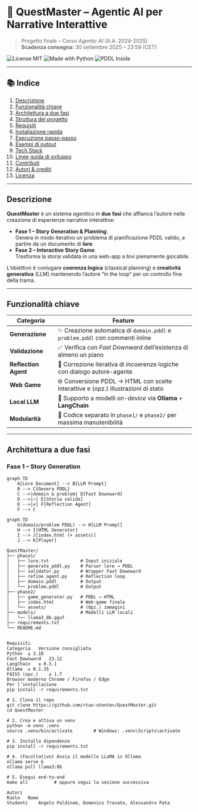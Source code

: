# 🧠 **QuestMaster** – Agentic AI per Narrative Interattive  
> Progetto finale – Corso *Agentic AI* (A.A. 2024-2025)  
> **Scadenza consegna:** 30 settembre 2025 – 23:59 (CET)

![License MIT](https://img.shields.io/badge/license-MIT-green.svg)
![Made with Python](https://img.shields.io/badge/Made%20with-Python-3776AB?logo=python&logoColor=white)
![PDDL Inside](https://img.shields.io/badge/PDDL-powered-blueviolet)

---

## 📚 Indice

1. [Descrizione](#descrizione)
2. [Funzionalità chiave](#funzionalità-chiave)
3. [Architettura a due fasi](#architettura-a-due-fasi)
4. [Struttura del progetto](#struttura-del-progetto)
5. [Requisiti](#requisiti)
6. [Installazione rapida](#installazione-rapida)
7. [Esecuzione passo-passo](#esecuzione-passo-passo)
8. [Esempi di output](#esempi-di-output)
9. [Tech Stack](#tech-stack)
10. [Linee guida di sviluppo](#linee-guida-di-sviluppo)
11. [Contributi](#contributi)
12. [Autori & crediti](#autori--crediti)
13. [Licenza](#licenza)

---

## Descrizione

**QuestMaster** è un sistema *agentico* in **due fasi** che affianca l’autore nella creazione di esperienze narrative interattive:

* **Fase 1 – Story Generation & Planning**:  
  Genera in modo iterativo un problema di pianificazione PDDL valido, a partire da un documento di **lore**.
* **Fase 2 – Interactive Story Game**:  
  Trasforma la storia validata in una web-app a bivi pienamente giocabile.

L’obiettivo è coniugare **coerenza logica** (classical planning) e **creatività generativa** (LLM) mantenendo l’autore “in the loop” per un controllo fine della trama.

---

## Funzionalità chiave

| Categoria | Feature |
|-----------|---------|
| **Generazione** | ✨ Creazione automatica di `domain.pddl` e `problem.pddl` con commenti inline |
| **Validazione** | ✅ Verifica con *Fast Downward* dell’esistenza di almeno un piano |
| **Reflection Agent** | 🔁 Correzione iterativa di incoerenze logiche con dialogo autore-agente |
| **Web Game** | 🌐 Conversione PDDL → HTML con scelte interattive e (opz.) illustrazioni di stato |
| **Local LLM** | 🤖 Supporto a modelli *on-device* via **Ollama** + **LangChain** |
| **Modularità** | 🧩 Codice separato in `phase1/` e `phase2/` per massima manutenibilità |

---

## Architettura a due fasi

### Fase 1 – Story Generation

```mermaid
graph TD
    A[Lore Document] --> B[LLM Prompt]
    B --> C{Genera PDDL}
    C -->|domain & problem| D[Fast Downward]
    D -->|✓| E[Storia valida]
    D -->|✗| F[Reflection Agent]
    F --> C

graph TD
    G(domain/problem PDDL) --> H[LLM Prompt]
    H --> I[HTML Generator]
    I --> J[index.html (+ assets)]
    J --> K[Player]

QuestMaster/
├── phase1/
│   ├── lore.txt            # Input iniziale
│   ├── generate_pddl.py    # Parser lore → PDDL
│   ├── validator.py        # Wrapper Fast Downward
│   ├── refine_agent.py     # Reflection loop
│   ├── domain.pddl         # Output
│   └── problem.pddl        # Output
├── phase2/
│   ├── game_generator.py   # PDDL → HTML
│   ├── index.html          # Web-game finale
│   └── assets/             # (Opz.) immagini
├── models/                 # Modelli LLM locali
│   └── llama3_8b.gguf
├── requirements.txt
└── README.md


Requisiti
Categoria	Versione consigliata
Python	≥ 3.10
Fast Downward	23.12
LangChain	≥ 0.3.1
Ollama	≥ 0.1.35
FAISS (opz.)	≥ 1.7
Browser moderno	Chrome / Firefox / Edge
Per l'installazione
pip install -r requirements.txt

# 1. Clona il repo
git clone https://github.com/<tuo-utente>/QuestMaster.git
cd QuestMaster

# 2. Crea e attiva un venv
python -m venv .venv
source .venv/bin/activate        # Windows: .venv\Scripts\activate

# 3. Installa dipendenze
pip install -r requirements.txt

# 4. (Facoltativo) Avvia il modello LLaMA in Ollama
ollama serve &
ollama pull llama3:8b

# 5. Esegui end-to-end
make all          # oppure segui la sezione successiva

Autori 
Ruolo	Nome
Studenti	Angelo Paldinom, Domenico Trovato, Alessandro Pata



